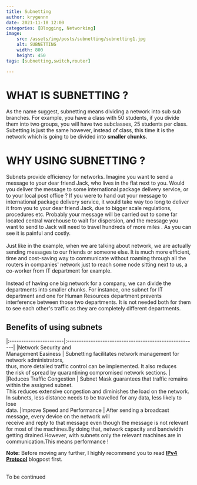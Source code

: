 ```yaml
---
title: Subnetting
author: krygennn
date: 2021-11-18 12:00
categories: [Blogging, Networking]
image:
    src: /assets/img/posts/subnetting/subnetting1.jpg
    alt: SUBNETTING
    width: 800
    height: 450
tags: [subnetting,switch,router]

---
```

# WHAT IS SUBNETTING ?

As the name suggest, subnetting means dividing a network into sub sub branches. For example, you have a class with 50 students,
if you divide them into two groups, you will have two subclasses, 25 students per class. Subetting is just the same however,
instead of class, this time it is the network which is going to be divided into **smaller chunks**.

# WHY USING SUBNETTING ?

Subnets provide efficiency for networks. Imagine you want to send a message to your dear friend Jack, who lives in the flat
next to you. Would you deliver the message to some international package delivery service, or to your local post office ?
If you were to hand out your message to international package delivery service, it would take way too long to deliver it from
you to your dear friend Jack, due to bigger scale regulations, procedures etc. Probably your message will be carried out to some
far located central warehouse to wait for dispersion, and the message you want to send to Jack will need to travel hundreds of more miles
. As you can see it is painful and costly.
<br><br>
Just like in the example, when we are talking about network, we are actually sending messages to our friends or someone else. It is 
much more efficient, time and cost-saving way to communicate without roaming through all the routers in companies'
network just to reach some node sitting next to us, a co-worker from IT department for example.
<br><br>
Instead of having one big network for a company, we can divide the departments into smaller chunks. For instance, one subnet for 
IT department and one for Human Resources department prevents interference between those two departments. It is not needed
both for them to see each other's traffic as they are completely different departments.

## Benefits of using subnets

|:-----------------------|:-------------------------------------------------------|
|Network Security and<br>Management Easiness | Subnetting facilitates network management for network administrators,<br>thus, more detailed traffic control can be implemented. It also reduces <br>the risk of spread by quarantining compromised network sections.     |
|Reduces Traffic Congestion | Subnet Mask guarantees that traffic remains within the assigned subnet.<br>This reduces extensive congestion and diminishes the load on the network.<br> In subnets, less distance needs to be travelled for any data, less likely to lose <br>data.
|Improve Speed and Performance | After sending a broadcast message, every device on the network will <br>receive and reply to that message even though the message is not relevant <br>for most of the machines.By doing that, network capacity and bandwidth <br>getting drained.However, with subnets only the relevant machines are in<br> communication.This means performance !

**Note:** Before moving any further, I highly recommend you to read [**IPv4 Protocol**](https://krygennn.github.io/posts/ipv4-addresses) blogpost first.

<br>
To be continued
